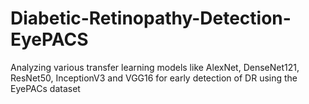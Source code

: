 # Diabetic-Retinopathy-Detection-EyePACS
Analyzing various transfer learning models like AlexNet, DenseNet121, ResNet50, InceptionV3 and VGG16 for early detection of DR using the EyePACs dataset
